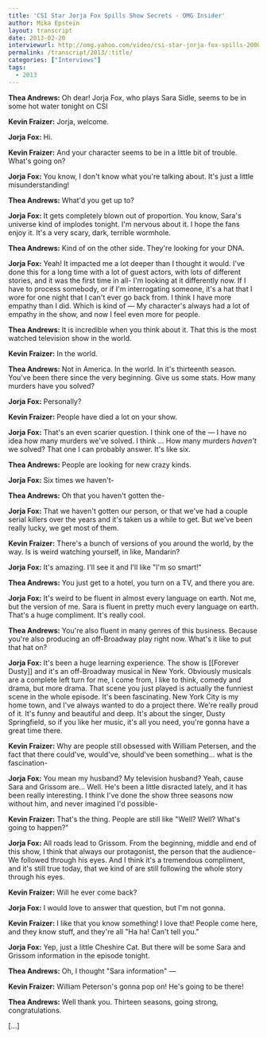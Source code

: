 ```yaml
---
title: 'CSI Star Jorja Fox Spills Show Secrets - OMG Insider'
author: Mika Epstein
layout: transcript
date: 2013-02-20
interviewurl: http://omg.yahoo.com/video/csi-star-jorja-fox-spills-200000745.html
permalink: /transcript/2013/:title/
categories: ["Interviews"]
tags:
  - 2013
---
```


**Thea Andrews:** Oh dear! Jorja Fox, who plays Sara Sidle, seems to be in some hot water tonight on CSI

**Kevin Fraizer:** Jorja, welcome.

**Jorja Fox:** Hi.

**Kevin Fraizer:** And your character seems to be in a little bit of trouble. What's going on?

**Jorja Fox:** You know, I don't know what you're talking about. It's just a little misunderstanding! 

**Thea Andrews:** What'd you get up to?

**Jorja Fox:** It gets completely blown out of proportion. You know, Sara's universe kind of implodes tonight. I'm nervous about it. I hope the fans enjoy it. It's a very scary, dark, terrible wormhole. 

**Thea Andrews:** Kind of on the other side. They're looking for your DNA.

**Jorja Fox:** Yeah! It impacted me a lot deeper than I thought it would. I've done this for a long time with a lot of guest actors, with lots of different stories, and it was the first time in all- I'm looking at it differently now. If I have to process somebody, or if I'm interrogating someone, it's a hat that I wore for one night that I can't ever go back from. I think I have more empathy than I did. Which is kind of &#8212; My character's always had a lot of empathy in the show, and now I feel even more for people.

**Thea Andrews:** It is incredible when you think about it. That this is the most watched television show in the world.

**Kevin Fraizer:** In the world. 

**Thea Andrews:** Not in America. In the world. In it's thirteenth season. You've been there since the very beginning. Give us some stats. How many murders have you solved?

**Jorja Fox:** Personally?

**Kevin Fraizer:** People have died a lot on your show.

**Jorja Fox:** That's an even scarier question. I think one of the &#8212; I have no idea how many murders we've solved. I think ... How many murders *haven't* we solved? That one I can probably answer. It's like six.

**Thea Andrews:** People are looking for new crazy kinds.

**Jorja Fox:** Six times we haven't-

**Thea Andrews:** Oh that you haven't gotten the-

**Jorja Fox:** That we haven't gotten our person, or that we've had a couple serial killers over the years and it's taken us a while to get. But we've been really lucky, we get most of them.

**Kevin Fraizer:** There's a bunch of versions of you around the world, by the way. Is is weird watching yourself, in like, Mandarin?

**Jorja Fox:** It's amazing. I'll see it and I'll like "I'm so smart!"

**Thea Andrews:** You just get to a hotel, you turn on a TV, and there you are.

**Jorja Fox:** It's weird to be fluent in almost every language on earth. Not me, but the version of me. Sara is fluent in pretty much every language on earth. That's a huge compliment. It's really cool.

**Thea Andrews:** You're also fluent in many genres of this business. Because you're also producing an off-Broadway play right now. What's it like to put that hat on?

**Jorja Fox:** It's been a huge learning experience. The show is [[Forever Dusty]] and it's an off-Broadway musical in New York. Obviously musicals are a complete left turn for me, I come from, I like to think, comedy and drama, but more drama. That scene you just played is actually the funniest scene in the whole episode. It's been fascinating. New York City is my home town, and I've always wanted to do a project there. We're really proud of it. It's funny and beautiful and deep. It's about the singer, Dusty Springfield, so if you like her music, it's all you need, you're gonna have a great time there. 

**Kevin Fraizer:** Why are people still obsessed with William Petersen, and the fact that there could've, would've, should've been something... what is the fascination-

**Jorja Fox:** You mean my husband? My television husband? Yeah, cause Sara and Grissom are... Well. He's been a little disracted lately, and it has been really interesting. I think I've done the show three seasons now without him, and never imagined I'd possible-

**Kevin Fraizer:** That's the thing. People are still like "Well? Well? What's going to happen?"

**Jorja Fox:** All roads lead to Grissom. From the beginning, middle and end of this show, I think that always our protagonist, the person that the audience- We followed through his eyes. And I think it's a tremendous compliment, and it's still true today, that we kind of are still following the whole story through his eyes.

**Kevin Fraizer:** Will he ever come back?

**Jorja Fox:** I would love to answer that question, but I'm not gonna.

**Kevin Fraizer:** I like that you know something! I love that! People come here, and they know stuff, and they're all "Ha ha! Can't tell you." 

**Jorja Fox:** Yep, just a little Cheshire Cat. But there will be some Sara and Grissom information in the episode tonight.

**Thea Andrews:** Oh, I thought "Sara information" &#8212; 

**Kevin Fraizer:** William Peterson's gonna pop on! He's going to be there!

**Thea Andrews:** Well thank you. Thirteen seasons, going strong, congratulations. 

[...]